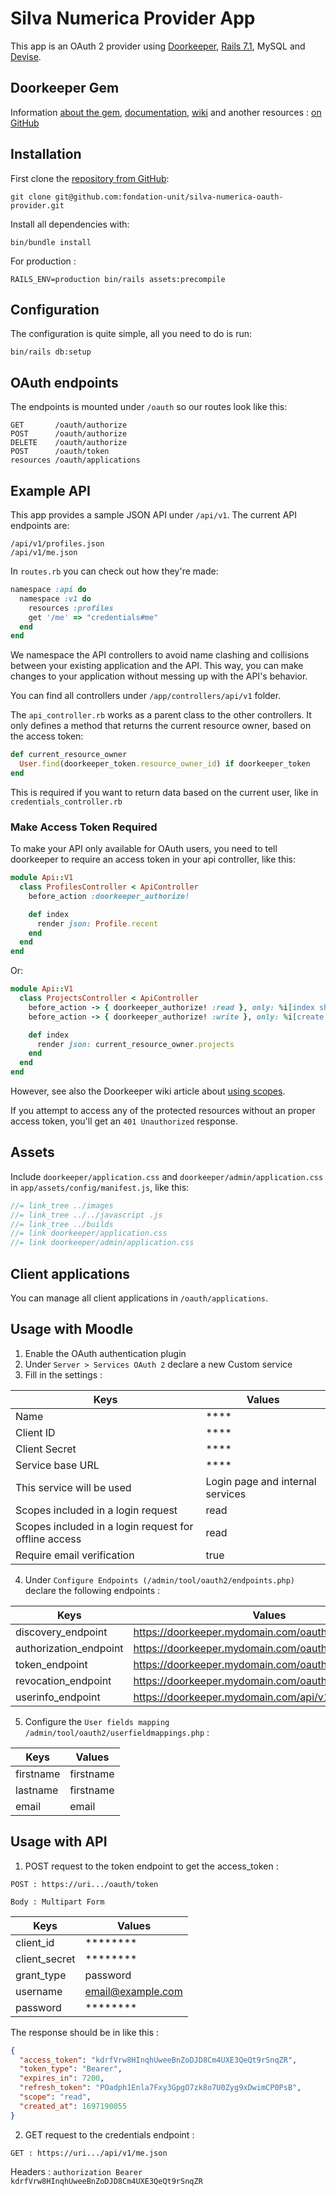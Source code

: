 # Silva Numerica Provider App

This app is an OAuth 2 provider using [Doorkeeper](https://github.com/doorkeeper-gem/doorkeeper), [Rails 7.1](http://rubyonrails.org/), MySQL and [Devise](https://github.com/plataformatec/devise).

## Doorkeeper Gem

Information [about the gem](https://github.com/doorkeeper-gem/doorkeeper), [documentation](https://github.com/doorkeeper-gem/doorkeeper#readme), [wiki](https://github.com/doorkeeper-gem/doorkeeper/wiki/_pages) and another resources : [on GitHub](https://github.com/doorkeeper-gem/doorkeeper)

## Installation

First clone the [repository from GitHub](https://github.com/doorkeeper-gem/doorkeeper-provider-app):

    git clone git@github.com:fondation-unit/silva-numerica-oauth-provider.git

Install all dependencies with:

    bin/bundle install

For production : 

    RAILS_ENV=production bin/rails assets:precompile

## Configuration

The configuration is quite simple, all you need to do is run:

    bin/rails db:setup

## OAuth endpoints

The endpoints is mounted under `/oauth` so our routes look like this:

    GET       /oauth/authorize
    POST      /oauth/authorize
    DELETE    /oauth/authorize
    POST      /oauth/token
    resources /oauth/applications

## Example API

This app provides a sample JSON API under `/api/v1`. The current API endpoints are:

    /api/v1/profiles.json
    /api/v1/me.json

In `routes.rb` you can check out how they're made:

``` ruby
namespace :api do
  namespace :v1 do
    resources :profiles
    get '/me' => "credentials#me"
  end
end
```

We namespace the API controllers to avoid name clashing and collisions between your existing application and the API.
This way, you can make changes to your application without messing up with the API's behavior.

You can find all controllers under `/app/controllers/api/v1` folder.

The `api_controller.rb` works as a parent class to the other controllers. It only defines a method that returns the current resource owner, based on the access token:

``` ruby
def current_resource_owner
  User.find(doorkeeper_token.resource_owner_id) if doorkeeper_token
end
```

This is required if you want to return data based on the current user, like in `credentials_controller.rb`

### Make Access Token Required

To make your API only available for OAuth users, you need to tell doorkeeper to require an access token in
your api controller, like this:

``` ruby
module Api::V1
  class ProfilesController < ApiController
    before_action :doorkeeper_authorize!

    def index
      render json: Profile.recent
    end
  end
end
```

Or:

``` ruby
module Api::V1
  class ProjectsController < ApiController
    before_action -> { doorkeeper_authorize! :read }, only: %i[index show]
    before_action -> { doorkeeper_authorize! :write }, only: %i[create update destroy]

    def index
      render json: current_resource_owner.projects
    end
  end
end
```

However, see also the Doorkeeper wiki article about [using scopes](https://github.com/doorkeeper-gem/doorkeeper/wiki/Using-Scopes).

If you attempt to access any of the protected resources without an proper access token, you'll get an `401 Unauthorized` response.

## Assets

Include `doorkeeper/application.css` and `doorkeeper/admin/application.css` in `app/assets/config/manifest.js`, like this:

``` js
//= link_tree ../images
//= link_tree ../../javascript .js
//= link_tree ../builds
//= link doorkeeper/application.css
//= link doorkeeper/admin/application.css
```

## Client applications

You can manage all client applications in `/oauth/applications`.

## Usage with Moodle

1. Enable the OAuth authentication plugin
2. Under `Server > Services OAuth 2` declare a new Custom service
3. Fill in the settings :

|Keys|Values|
|----|------|
|Name|****|
|Client ID|****|
|Client Secret|****|
|Service base URL|****|
|This service will be used|Login page and internal services|
|Scopes included in a login request|read|
|Scopes included in a login request for offline access|read|
|Require email verification|true|

4. Under `Configure Endpoints (/admin/tool/oauth2/endpoints.php)` declare the following endpoints :

|Keys|Values|
|----|------|
|discovery_endpoint|https://doorkeeper.mydomain.com/oauth/applications|
|authorization_endpoint|https://doorkeeper.mydomain.com/oauth/oauth/authorize|
|token_endpoint|https://doorkeeper.mydomain.com/oauth/oauth/token|
|revocation_endpoint|https://doorkeeper.mydomain.com/oauth/revoke|
|userinfo_endpoint|https://doorkeeper.mydomain.com/api/v1/me.json|

5. Configure the `User fields mapping /admin/tool/oauth2/userfieldmappings.php` :

|Keys|Values|
|----|------|
|firstname|firstname|
|lastname|firstname|
|email|email|

## Usage with API

1. POST request to the token endpoint to get the access_token :

`POST : https://uri.../oauth/token`

`Body : Multipart Form`

|Keys|Values|
|----|------|
|client_id|********|
|client_secret|********|
|grant_type|password|
|username|email@example.com|
|password|********|

The response should be in like this :

```json
{
  "access_token": "kdrfVrw8HInqhUweeBnZoDJD8Cm4UXE3QeQt9rSnqZR",
  "token_type": "Bearer",
  "expires_in": 7200,
  "refresh_token": "POadph1Enla7Fxy3GpgO7zk8o7U0Zyg9xDwimCP0PsB",
  "scope": "read",
  "created_at": 1697190055
}
```

2. GET request to the credentials endpoint :

`GET : https://uri.../api/v1/me.json`

Headers : `authorization Bearer kdrfVrw8HInqhUweeBnZoDJD8Cm4UXE3QeQt9rSnqZR`
